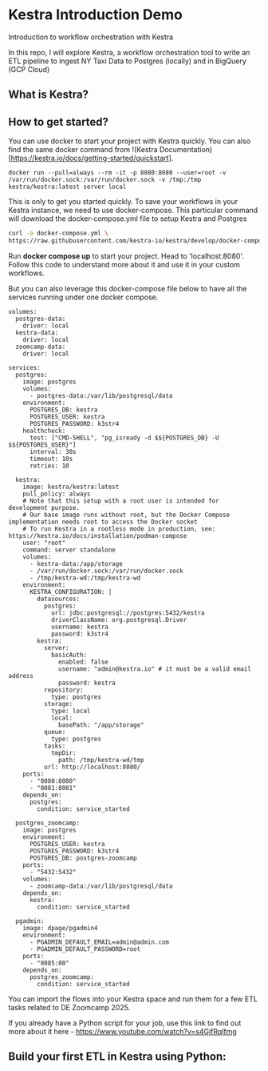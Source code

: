 # Kestra Introduction Demo
Introduction to workflow orchestration with Kestra


In this repo, I will explore Kestra, a workflow orchestration tool to write an ETL pipeline to ingest NY Taxi Data to Postgres (locally) and in BigQuery (GCP Cloud)

## What is Kestra?

## How to get started?
You can use docker to start your project with Kestra quickly. You can also find the same docker command from !(Kestra Documentation)[https://kestra.io/docs/getting-started/quickstart].

```docker
docker run --pull=always --rm -it -p 8080:8080 --user=root -v /var/run/docker.sock:/var/run/docker.sock -v /tmp:/tmp kestra/kestra:latest server local
```

This is only to get you started quickly. To save your workflows in your Kestra instance, we need to use docker-compose. This particular command will download the docker-compose.yml file to setup Kestra and Postgres

```bash
curl -o docker-compose.yml \
https://raw.githubusercontent.com/kestra-io/kestra/develop/docker-compose.yml
```

Run **docker compose up** to start your project. Head to 'localhost:8080'. Follow this code to understand more about it and use it in your custom workflows.

But you can also leverage this docker-compose file below to have all the services running under one docker compose.

```
volumes:
  postgres-data:
    driver: local
  kestra-data:
    driver: local
  zoomcamp-data:
    driver: local

services:
  postgres:
    image: postgres
    volumes:
      - postgres-data:/var/lib/postgresql/data
    environment:
      POSTGRES_DB: kestra
      POSTGRES_USER: kestra
      POSTGRES_PASSWORD: k3str4
    healthcheck:
      test: ["CMD-SHELL", "pg_isready -d $${POSTGRES_DB} -U $${POSTGRES_USER}"]
      interval: 30s
      timeout: 10s
      retries: 10

  kestra:
    image: kestra/kestra:latest
    pull_policy: always
    # Note that this setup with a root user is intended for development purpose.
    # Our base image runs without root, but the Docker Compose implementation needs root to access the Docker socket
    # To run Kestra in a rootless mode in production, see: https://kestra.io/docs/installation/podman-compose
    user: "root"
    command: server standalone
    volumes:
      - kestra-data:/app/storage
      - /var/run/docker.sock:/var/run/docker.sock
      - /tmp/kestra-wd:/tmp/kestra-wd
    environment:
      KESTRA_CONFIGURATION: |
        datasources:
          postgres:
            url: jdbc:postgresql://postgres:5432/kestra
            driverClassName: org.postgresql.Driver
            username: kestra
            password: k3str4
        kestra:
          server:
            basicAuth:
              enabled: false
              username: "admin@kestra.io" # it must be a valid email address
              password: kestra
          repository:
            type: postgres
          storage:
            type: local
            local:
              basePath: "/app/storage"
          queue:
            type: postgres
          tasks:
            tmpDir:
              path: /tmp/kestra-wd/tmp
          url: http://localhost:8080/
    ports:
      - "8080:8080"
      - "8081:8081"
    depends_on:
      postgres:
        condition: service_started
    
  postgres_zoomcamp:
    image: postgres
    environment:
      POSTGRES_USER: kestra
      POSTGRES_PASSWORD: k3str4
      POSTGRES_DB: postgres-zoomcamp
    ports:
      - "5432:5432"
    volumes:
      - zoomcamp-data:/var/lib/postgresql/data
    depends_on:
      kestra:
        condition: service_started

  pgadmin:
    image: dpage/pgadmin4
    environment:
      - PGADMIN_DEFAULT_EMAIL=admin@admin.com
      - PGADMIN_DEFAULT_PASSWORD=root
    ports:
      - "8085:80"
    depends_on:
      postgres_zoomcamp:
        condition: service_started
```

You can import the flows into your Kestra space and run them for a few ETL tasks related to DE Zoomcamp 2025.

If you already have a Python script for your job, use this link to find out more about it here - https://www.youtube.com/watch?v=s4GjfRqlfmg

## Build your first ETL in Kestra using Python:




